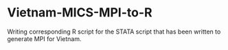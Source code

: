 # Vietnam-MICS-MPI-to-R
Writing corresponding R script for the STATA script that has been written to generate MPI for Vietnam.
